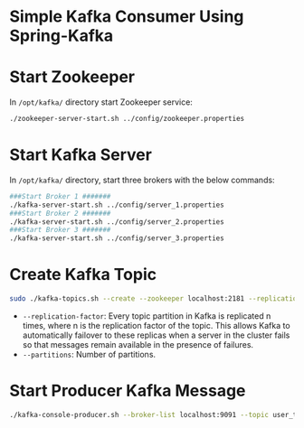# Simple Kafka Consumer Using Spring-Kafka

# Start Zookeeper

In `/opt/kafka/` directory start Zookeeper service:
```sh
./zookeeper-server-start.sh ../config/zookeeper.properties
```

# Start Kafka Server

In `/opt/kafka/` directory, start three brokers with the below commands:
```sh
###Start Broker 1 #######
./kafka-server-start.sh ../config/server_1.properties
###Start Broker 2 #######
./kafka-server-start.sh ../config/server_2.properties
###Start Broker 3 #######
./kafka-server-start.sh ../config/server_3.properties
```

# Create Kafka Topic

```sh
sudo ./kafka-topics.sh --create --zookeeper localhost:2181 --replication-factor 3 --partitions 3 --topic user_topic
```

- `--replication-factor`: Every topic partition in Kafka is replicated n times, where n is the replication factor of the topic. This allows Kafka to automatically failover to these replicas when a server in the cluster fails so that messages remain available in the presence of failures.
- `--partitions`: Number of partitions.

# Start Producer Kafka Message

```sh
./kafka-console-producer.sh --broker-list localhost:9091 --topic user_topic
```

